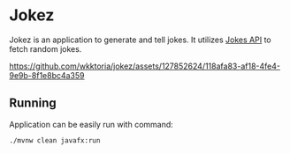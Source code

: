 # Jokez

Jokez is an application to generate and tell jokes. It utilizes [Jokes API](https://publicapis.io/jokes-api/)
to fetch random jokes.

https://github.com/wkktoria/jokez/assets/127852624/118afa83-af18-4fe4-9e9b-8f1e8bc4a359

## Running

Application can be easily run with command:

```shell
./mvnw clean javafx:run
```
